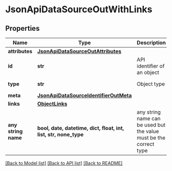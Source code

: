 # JsonApiDataSourceOutWithLinks


## Properties
Name | Type | Description | Notes
------------ | ------------- | ------------- | -------------
**attributes** | [**JsonApiDataSourceOutAttributes**](JsonApiDataSourceOutAttributes.md) |  | 
**id** | **str** | API identifier of an object | 
**type** | **str** | Object type | defaults to "dataSource"
**meta** | [**JsonApiDataSourceIdentifierOutMeta**](JsonApiDataSourceIdentifierOutMeta.md) |  | [optional] 
**links** | [**ObjectLinks**](ObjectLinks.md) |  | [optional] 
**any string name** | **bool, date, datetime, dict, float, int, list, str, none_type** | any string name can be used but the value must be the correct type | [optional]

[[Back to Model list]](../README.md#documentation-for-models) [[Back to API list]](../README.md#documentation-for-api-endpoints) [[Back to README]](../README.md)


